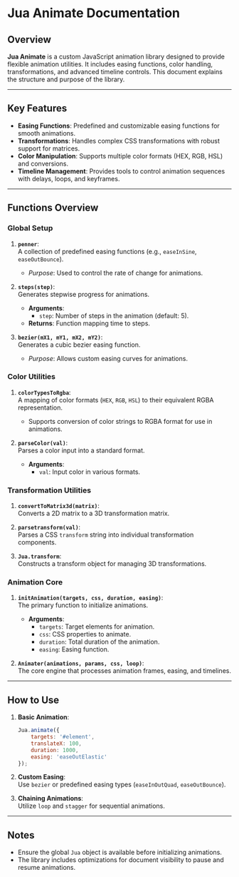 
# Jua Animate Documentation

## Overview

**Jua Animate** is a custom JavaScript animation library designed to provide flexible animation utilities. 
It includes easing functions, color handling, transformations, and advanced timeline controls. This document explains the structure and purpose of the library.

---

## Key Features

- **Easing Functions**: Predefined and customizable easing functions for smooth animations.
- **Transformations**: Handles complex CSS transformations with robust support for matrices.
- **Color Manipulation**: Supports multiple color formats (HEX, RGB, HSL) and conversions.
- **Timeline Management**: Provides tools to control animation sequences with delays, loops, and keyframes.

---

## Functions Overview

### Global Setup

1. **`penner`**:  
   A collection of predefined easing functions (e.g., `easeInSine`, `easeOutBounce`).  
   - *Purpose*: Used to control the rate of change for animations.

2. **`steps(step)`**:  
   Generates stepwise progress for animations.  
   - **Arguments**:  
     - `step`: Number of steps in the animation (default: 5).  
   - **Returns**: Function mapping time to steps.

3. **`bezier(mX1, mY1, mX2, mY2)`**:  
   Generates a cubic bezier easing function.  
   - *Purpose*: Allows custom easing curves for animations.

### Color Utilities

1. **`colorTypesToRgba`**:  
   A mapping of color formats (`HEX`, `RGB`, `HSL`) to their equivalent RGBA representation.
   - Supports conversion of color strings to RGBA format for use in animations.

2. **`parseColor(val)`**:  
   Parses a color input into a standard format.  
   - **Arguments**:  
     - `val`: Input color in various formats.  

### Transformation Utilities

1. **`convertToMatrix3d(matrix)`**:  
   Converts a 2D matrix to a 3D transformation matrix.  

2. **`parsetransform(val)`**:  
   Parses a CSS `transform` string into individual transformation components.

3. **`Jua.transform`**:  
   Constructs a transform object for managing 3D transformations.

### Animation Core

1. **`initAnimation(targets, css, duration, easing)`**:  
   The primary function to initialize animations.  
   - **Arguments**:  
     - `targets`: Target elements for animation.
     - `css`: CSS properties to animate.
     - `duration`: Total duration of the animation.
     - `easing`: Easing function.

2. **`Animater(animations, params, css, loop)`**:  
   The core engine that processes animation frames, easing, and timelines.

---

## How to Use

1. **Basic Animation**:  
   ```javascript
   Jua.animate({
       targets: '#element',
       translateX: 100,
       duration: 1000,
       easing: 'easeOutElastic'
   });
   ```

2. **Custom Easing**:  
   Use `bezier` or predefined easing types (`easeInOutQuad`, `easeOutBounce`).

3. **Chaining Animations**:  
   Utilize `loop` and `stagger` for sequential animations.

---

## Notes

- Ensure the global `Jua` object is available before initializing animations.
- The library includes optimizations for document visibility to pause and resume animations.

